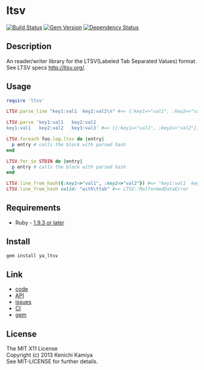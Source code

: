 ltsv
==============

[![Build Status](https://secure.travis-ci.org/kachick/ltsv.png)](http://travis-ci.org/kachick/ltsv)
[![Gem Version](https://badge.fury.io/rb/ya_ltsv.png)](http://badge.fury.io/rb/ltsv)
[![Dependency Status](https://gemnasium.com/kachick/ltsv.svg)](https://gemnasium.com/kachick/ltsv)

Description
-----------

An reader/writer library for the LTSV(Labeled Tab Separated Values) format. 
See LTSV specs http://ltsv.org/.

Usage
-----

```ruby
require 'ltsv'

LTSV.parse_line "key1:val1	key2:val2\n" #=> {:key1=>"val1", :key2=>"val2"}

LTSV.parse 'key1:val1	key2:val2
key1:val1	key2:val2	key3:val3' #=> [{:key1=>"val1", :key2=>"val2"}, {:key1=>"val1", :key2=>"val2", :key3=>"val3"}]

LTSV.foreach foo.log.ltsv do |entry|
  p entry # calls the block with parsed hash
end

LTSV.for_io STDIN do |entry|
  p entry # calls the block with parsed hash
end

LTSV.line_from_hash({:key1=>"val1", :key2=>"val2"}) #=> "key1:val1	key2:val2"
LTSV.line_from_hash valid: "with\ttab" #=> LTSV::MalformedDataError
```

Requirements
-------------

* Ruby - [1.9.3 or later](http://travis-ci.org/#!/kachick/ltsv)

Install
-------

```bash
gem install ya_ltsv
```

Link
----

* [code](https://github.com/kachick/ltsv)
* [API](http://www.rubydoc.info/github/kachick/ltsv)
* [issues](https://github.com/kachick/ltsv/issues)
* [CI](http://travis-ci.org/#!/kachick/ltsv)
* [gem](https://rubygems.org/gems/ya_ltsv)

License
--------

The MIT X11 License  
Copyright (c) 2013 Kenichi Kamiya  
See MIT-LICENSE for further details.
